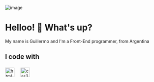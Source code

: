 ![image](https://github.com/user-attachments/assets/9b159e44-766e-424f-8fcc-57cb8618c1b6)<h1 align="left">Helloo! 👋 What's up?</h1>


<p align="left">My name is Guillermo and I'm a Front-End programmer, from Argentina</p>

###

<h2 align="left">I code with</h2>

###

<div align="left">
  <img src="https://cdn.jsdelivr.net/gh/devicons/devicon/icons/html5/html5-original.svg" height="30" alt="html5 logo"  />
  <img width="12" />
  <img src="https://cdn.jsdelivr.net/gh/devicons/devicon/icons/css3/css3-original.svg" height="30" alt="css3 logo"  />
  <img width="12" />
</div>

###
